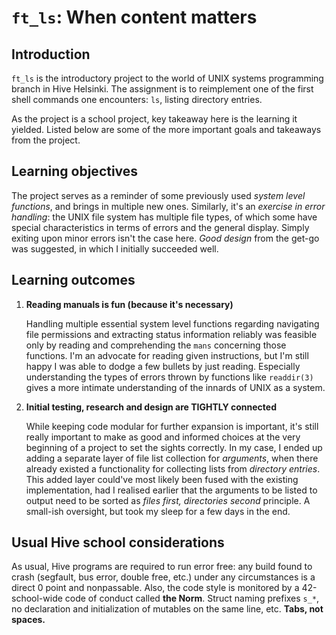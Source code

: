 # `ft_ls`: When content matters

## Introduction
`ft_ls` is the introductory project to the world of UNIX systems programming branch in Hive Helsinki. The assignment is to reimplement one of the first shell commands one encounters: `ls`, listing directory entries.

As the project is a school project, key takeaway here is the learning it yielded. Listed below are some of the more important goals and takeaways from the project.

## Learning objectives
The project serves as a reminder of some previously used *system level functions*, and brings in multiple new ones.
Similarly, it's an *exercise in error handling*: the UNIX file system has multiple file types, of which some have special characteristics in terms of errors and the general display. Simply exiting upon minor errors isn't the case here.
*Good design* from the get-go was suggested, in which I initially succeeded well.

## Learning outcomes
1. **Reading manuals is fun (because it's necessary)**

	Handling multiple essential system level functions regarding navigating file permissions and extracting status information reliably was feasible only by reading and comprehending the `mans` concerning those functions. I'm an advocate for reading given instructions, but I'm still happy I was able to dodge a few bullets by just reading. Especially understanding the types of errors thrown by functions like `readdir(3)` gives a more intimate understanding of the innards of UNIX as a system.

2. **Initial testing, research and design are TIGHTLY connected**
  
	While keeping code modular for further expansion is important, it's still really important to make as good and informed choices at the very beginning of a project to set the sights correctly. In my case, I ended up adding a separate layer of file list collection for *arguments*, when there already existed a functionality for collecting lists from *directory entries*. This added layer could've most likely been fused with the existing implementation, had I realised earlier that the arguments to be listed to output need to be sorted as *files first, directories second* principle. A small-ish oversight, but took my sleep for a few days in the end.

## Usual Hive school considerations
As usual, Hive programs are required to run error free: any build found to crash (segfault, bus error, double free, etc.) under any circumstances is a direct 0 point and nonpassable. Also, the code style is monitored by a 42-school-wide code of conduct called **the Norm**. Struct naming prefixes `s_*`, no declaration and initialization of mutables on the same line, etc. **Tabs, not spaces.**
